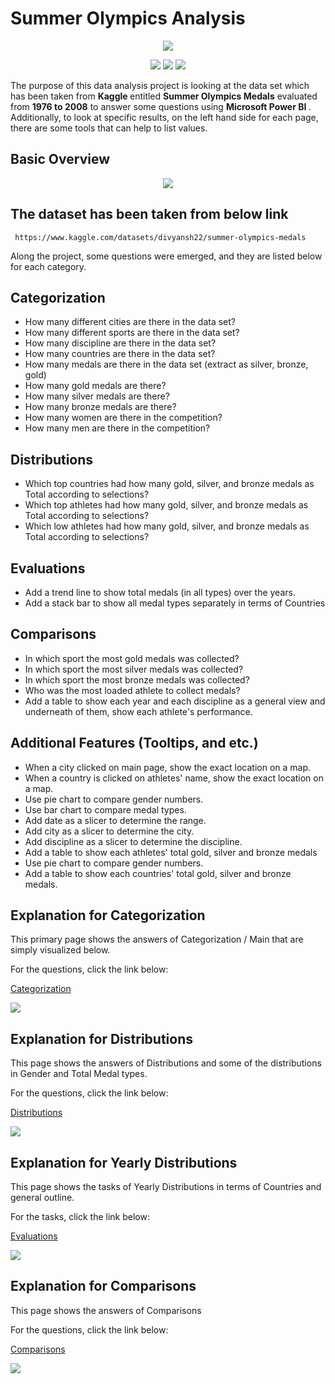 # Summer Olympics Analysis

<p align="center">
  <img src="https://user-images.githubusercontent.com/110297297/221535925-5e73052a-d6d1-479f-92f3-0df036109052.png">
</p>

<p align="center">
 <img src="https://img.shields.io/github/contributors/GorkyDemircn/Summer-Olympics-Analysis">
 <img src="https://img.shields.io/github/last-commit/GorkyDemircn/Summer-Olympics-Analysis">
 <img src="https://img.shields.io/galaxytoolshed/created-date/Summer-Olympics-Analysis/GorkyDemircn?style=flat-square">
</p>

<p> The purpose of this data analysis project is looking at the data set which has been taken from <b> Kaggle </b> entitled  <b>Summer Olympics Medals</b> evaluated from  <b> 1976 to 2008</b>  to answer some questions using <b> Microsoft Power BI </b>. Additionally, to look at specific results, on the left hand side for each page, there are some tools that can help to list values. </p>

## Basic Overview
<p align="middle">
 <img src="https://user-images.githubusercontent.com/110297297/221599697-9e206577-c9b2-4529-89be-0a34216fbd0f.gif">
</p>



## The dataset has been taken from below <b> link </b> <br />
     https://www.kaggle.com/datasets/divyansh22/summer-olympics-medals

Along the project, some questions were emerged, and they are listed below for each category.


## Categorization

<ul style="circle">
  <li> How many different cities are there in the data set?</li>
  <li>How many different sports are there in the data set?</li>
  <li>How many discipline are there in the data set?</li>
  <li>How many countries are there in the data set?</li>
  <li>How many medals are there in the data set (extract as silver, bronze, gold)</li>
  <li>How many gold medals are there?</li>
  <li>How many silver medals are there?</li>
  <li>How many bronze medals are there?</li>
  <li>How many women are there in the competition?</li>
  <li>How many men are there in the competition?</li>
</ul>

## Distributions
<ul style="circle">
  <li> Which top countries had how many gold, silver, and bronze medals as Total according to selections?</li>
  <li> Which top athletes had how many gold, silver, and bronze medals as Total according to selections?</li>
  <li> Which low athletes had how many gold, silver, and bronze medals as Total according to selections?</li>
</ul>

## Evaluations
<ul style="circle">
  <li> Add a trend line to show total medals (in all types) over the years.</li>
  <li> Add a stack bar to show all medal types separately in terms of Countries</li>
</ul>

## Comparisons 
<ul style="circle">
  <li> In which sport the most gold medals was collected?</li>
  <li>In which sport the most silver medals was collected?</li>
  <li>In which sport the most bronze medals was collected?</li>
  <li>  Who was the most loaded athlete to collect medals?</li>
  <li> Add a table to show each year and each discipline as a general view and underneath of them, show each athlete's performance.</li>

</ul>

## Additional Features (Tooltips, and etc.) 
<ul style="circle">
  <li>When a city clicked on main page, show the exact location on a map.</li>
  <li>When a country is clicked on athletes' name, show the exact location on a map.</li>
  <li> Use pie chart to compare gender numbers.</li>
  <li> Use bar chart to compare medal types.</li>
  <li> Add date as a slicer to determine the range.</li>
  <li> Add city as a slicer to determine the city.</li>
  <li> Add discipline as a slicer to determine the discipline.</li>
  <li> Add a table to show each athletes' total gold, silver and bronze medals</li>
  <li> Use pie chart to compare gender numbers.</li>
  <li> Add a table to show each countries' total gold, silver and bronze medals.</li>
</ul>

## Explanation for Categorization
   
   <p> This primary page shows the answers of Categorization / Main that are simply visualized below.</p>
   
   <p>For the questions, click the link below: </p>
   
   [Categorization](#Categorization)
   
   <p> 
   <img src = "https://user-images.githubusercontent.com/110297297/221658186-bb8433f2-13ac-43c2-92c1-9902230db662.png"></img> 
   </p>
      
## Explanation for Distributions
   <p> This page shows the answers of Distributions and some of the distributions in Gender and Total Medal types. </p>
     
   <p>For the questions, click the link below: </p>
   
   [Distributions](#Distributions)
   
   <p>
   <img src = "https://user-images.githubusercontent.com/110297297/222535564-4fc47a5d-285c-4023-8ea8-5a4be8d9fe0f.png"></img> 

   </p>
   
   
   ## Explanation for Yearly Distributions
   <p> This page shows the tasks of Yearly Distributions in terms of Countries and general outline. </p>
     
   <p>For the tasks, click the link below: </p>
   
   [Evaluations](#Evaluations)
   
   <p>
   <img src = "https://user-images.githubusercontent.com/110297297/222782341-b4ca81c1-997e-4f79-a061-bb3e3a4c348c.png"></img> 
   </p>


   ## Explanation for Comparisons
   <p> This page shows the answers of Comparisons</p>
     
   <p>For the questions, click the link below: </p>
   
   [Comparisons](#Comparisons)
   
   <p>
   <img src = "https://user-images.githubusercontent.com/110297297/222783905-59155430-1638-46b5-9d5f-5d09f0a8d6c9.png"></img> 
   </p>
   

